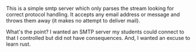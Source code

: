 This is a simple smtp server which only parses the stream looking
for correct protocol handling. It accepts any email address or
message and throws them away (it makes no attempt to deliver mail).

What's the point? I wanted an SMTP server my students could connect
to that I controlled but did not have consequences. And, I wanted
an excuse to learn rust.
